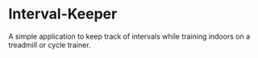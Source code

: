 # Interval-Keeper
A simple application to keep track of intervals while training indoors on a treadmill or cycle trainer.

